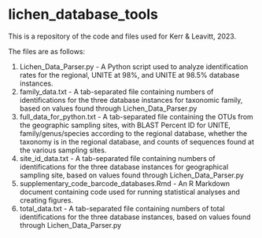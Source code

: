 # lichen_database_tools
This is a repository of the code and files used for Kerr &amp; Leavitt, 2023.

The files are as follows:
1. Lichen_Data_Parser.py - A Python script used to analyze identification rates for the regional, UNITE at 98%, and UNITE at 98.5% database instances.
2. family_data.txt - A tab-separated file containing numbers of identifications for the three database instances for taxonomic family, based on values found through Lichen_Data_Parser.py
3. full_data_for_python.txt - A tab-separated file containing the OTUs from the geographic sampling sites, with BLAST Percent ID for UNITE, family/genus/species according to the regional database, whether the taxonomy is in the regional database, and counts of sequences found at the various sampling sites.
4. site_id_data.txt - A tab-separated file containing numbers of identifications for the three database instances for geographical sampling site, based on values found through Lichen_Data_Parser.py
5. supplementary_code_barcode_databases.Rmd - An R Markdown document containing code used for running statistical analyses and creating figures.
6. total_data.txt - A tab-separated file containing numbers of total identifications for the three database instances, based on values found through Lichen_Data_Parser.py
